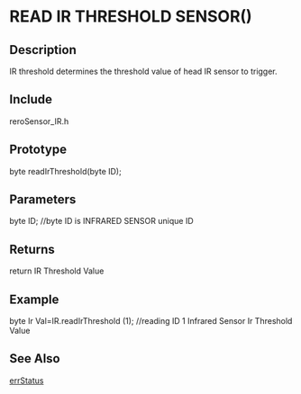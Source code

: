 # READ IR THRESHOLD SENSOR() #

## Description ##
IR threshold determines the threshold value of head IR sensor to trigger.

## Include ##
reroSensor_IR.h

## Prototype ##
byte readIrThreshold(byte ID);

## Parameters ##
byte ID; //byte ID is INFRARED SENSOR unique ID

## Returns ##
return IR Threshold Value

## Example ##
byte Ir
Val=IR.readIrThreshold (1); //reading ID 1 Infrared Sensor Ir Threshold Value

## See Also ##

[errStatus](https://github.com/syamimi96/Library-for-Rero-infrared-sensor-/blob/wiki/Example/errStatus.md
)
